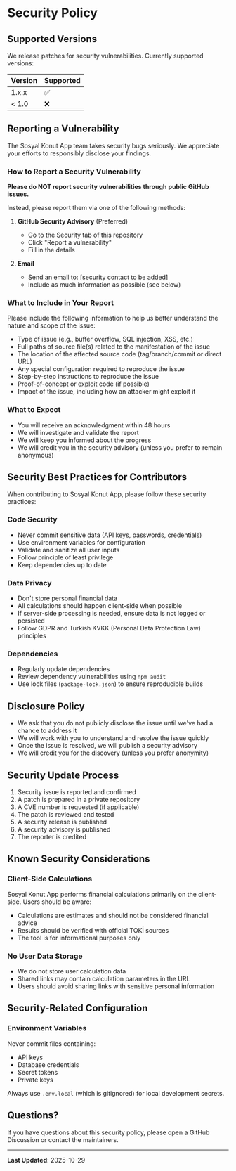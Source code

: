 # Security Policy

## Supported Versions

We release patches for security vulnerabilities. Currently supported versions:

| Version | Supported          |
| ------- | ------------------ |
| 1.x.x   | :white_check_mark: |
| < 1.0   | :x:                |

## Reporting a Vulnerability

The Sosyal Konut App team takes security bugs seriously. We appreciate your efforts to responsibly disclose your findings.

### How to Report a Security Vulnerability

**Please do NOT report security vulnerabilities through public GitHub issues.**

Instead, please report them via one of the following methods:

1. **GitHub Security Advisory** (Preferred)
   - Go to the Security tab of this repository
   - Click "Report a vulnerability"
   - Fill in the details

2. **Email**
   - Send an email to: [security contact to be added]
   - Include as much information as possible (see below)

### What to Include in Your Report

Please include the following information to help us better understand the nature and scope of the issue:

* Type of issue (e.g., buffer overflow, SQL injection, XSS, etc.)
* Full paths of source file(s) related to the manifestation of the issue
* The location of the affected source code (tag/branch/commit or direct URL)
* Any special configuration required to reproduce the issue
* Step-by-step instructions to reproduce the issue
* Proof-of-concept or exploit code (if possible)
* Impact of the issue, including how an attacker might exploit it

### What to Expect

* You will receive an acknowledgment within 48 hours
* We will investigate and validate the report
* We will keep you informed about the progress
* We will credit you in the security advisory (unless you prefer to remain anonymous)

## Security Best Practices for Contributors

When contributing to Sosyal Konut App, please follow these security practices:

### Code Security

* Never commit sensitive data (API keys, passwords, credentials)
* Use environment variables for configuration
* Validate and sanitize all user inputs
* Follow principle of least privilege
* Keep dependencies up to date

### Data Privacy

* Don't store personal financial data
* All calculations should happen client-side when possible
* If server-side processing is needed, ensure data is not logged or persisted
* Follow GDPR and Turkish KVKK (Personal Data Protection Law) principles

### Dependencies

* Regularly update dependencies
* Review dependency vulnerabilities using `npm audit`
* Use lock files (`package-lock.json`) to ensure reproducible builds

## Disclosure Policy

* We ask that you do not publicly disclose the issue until we've had a chance to address it
* We will work with you to understand and resolve the issue quickly
* Once the issue is resolved, we will publish a security advisory
* We will credit you for the discovery (unless you prefer anonymity)

## Security Update Process

1. Security issue is reported and confirmed
2. A patch is prepared in a private repository
3. A CVE number is requested (if applicable)
4. The patch is reviewed and tested
5. A security release is published
6. A security advisory is published
7. The reporter is credited

## Known Security Considerations

### Client-Side Calculations

Sosyal Konut App performs financial calculations primarily on the client-side. Users should be aware:

* Calculations are estimates and should not be considered financial advice
* Results should be verified with official TOKİ sources
* The tool is for informational purposes only

### No User Data Storage

* We do not store user calculation data
* Shared links may contain calculation parameters in the URL
* Users should avoid sharing links with sensitive personal information

## Security-Related Configuration

### Environment Variables

Never commit files containing:
* API keys
* Database credentials
* Secret tokens
* Private keys

Always use `.env.local` (which is gitignored) for local development secrets.

## Questions?

If you have questions about this security policy, please open a GitHub Discussion or contact the maintainers.

---

**Last Updated**: 2025-10-29
